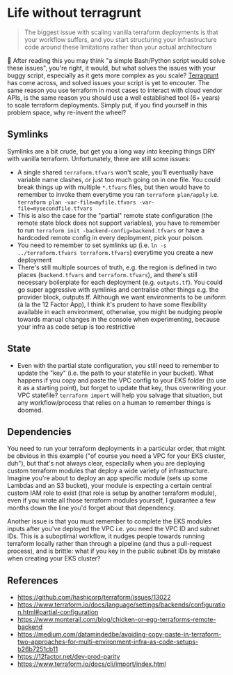 # Life without terragrunt

> The biggest issue with scaling vanilla terraform deployments is that your
> workflow suffers, and you start structuring your infrastructure code around
> these limitations rather than your actual architecture

:memo: After reading this you may think "a simple Bash/Python script would solve
these issues", you're right, it would, but what solves the issues with your
buggy script, especially as it gets more complex as you scale?
[Terragrunt](https://github.com/gruntwork-io/terragrunt) has come across, and
solved issues your script is yet to encouter. The same reason you use terraform
in most cases to interact with cloud vendor APIs, is the same reason you should
use a well established tool (6+ years) to scale terraform deployments. Simply
put, if you find yourself in this problem space, why re-invent the wheel?

## Symlinks

Symlinks are a bit crude, but get you a long way into keeping things DRY with
  vanilla terraform. Unfortunately, there are still some issues:

- A single shared `terraform.tfvars` won't scale, you'll eventually have
  variable name clashes, or just too much going on in one file. You could break
  things up with multiple `*.tfvars` files, but then would have to remember to
  invoke them everytime you ran `terraform plan/apply` i.e. `terraform plan
  -var-file=myfile.tfvars -var-file=mysecondfile.tfvars`
- This is also the case for the "partial" remote state configuration (the remote
  state block does not support variables), you have to remember to run
  `terraform init -backend-config=backend.tfvars` or have a hardcoded remote
  config in every deployment, pick your poison.
- You need to remember to set symlinks up (i.e. `ln -s ../terraform.tfvars
  terraform.tfvars`) everytime you create a new deployment
- There's still multiple sources of truth, e.g. the region is defined in two
  places (`backend.tfvars` and `terraform.tfvars`), and there's still necessary
  boilerplate for each deployment (e.g. `outputs.tf`). You could go super
  aggressive with symlinks and centralise other things e.g. the provider block,
  outputs.tf. Although we want environments to be uniform (à la the 12 Factor
  App), I think it's prudent to have some flexibility available in each
  environment, otherwise, you might be nudging people towards manual changes in
  the console when experimenting, because your infra as code setup is too
  restrictive

## State

- Even with the partial state configuration, you still need to remember to
  update the "key" (i.e. the path to your statefile in your bucket). What
  happens if you copy and paste the VPC config to your EKS folder (to use it as
  a starting point), but forget to update that key, thus overwriting your VPC
  statefile? `terraform import` will help you salvage that situation, but any
  workflow/process that relies on a human to remember things is doomed.

## Dependencies

You need to run your terraform deployments in a particular order, that might be
obvious in this example ("of course you need a VPC for your EKS cluster, duh"),
but that's not always clear, especially when you are deploying custom terraform
modules that deploy a wide variety of infrastructure. Imagine you're about to
deploy an app specific module (sets up some Lambdas and an S3 bucket), your
module is expecting a certain central custom IAM role to exist (that role is
setup by another terraform module), even if you wrote all those terraform
modules yourself, I guarantee a few months down the line you'd forget about that
dependency.

Another issue is that you must remember to complete the EKS modules inputs after
you've deployed the VPC i.e. you need the VPC ID and subnet IDs. This is a
suboptimal workflow, it nudges people towards running terraform locally rather
than through a pipeline (and thus a pull-request process), and is brittle: what
if you key in the public subnet IDs by mistake when creating your EKS cluster?

## References

- <https://github.com/hashicorp/terraform/issues/13022>
- <https://www.terraform.io/docs/language/settings/backends/configuration.html#partial-configuration>
- <https://www.monterail.com/blog/chicken-or-egg-terraforms-remote-backend>
- <https://medium.com/datamindedbe/avoiding-copy-paste-in-terraform-two-approaches-for-multi-environment-infra-as-code-setups-b26b7251cb11>
- <https://12factor.net/dev-prod-parity>
- <https://www.terraform.io/docs/cli/import/index.html>
